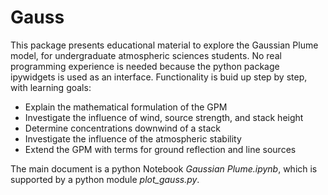# Gauss
 
This package presents educational material to explore the Gaussian Plume model, for undergraduate atmospheric sciences students. No real programming experience is needed because the python package ipywidgets is used as an interface. Functionality is buid up step by step, with learning goals:

* Explain the mathematical formulation of the GPM
* Investigate the influence of wind, source strength, and stack height
* Determine concentrations downwind of a stack
* Investigate the influence of the atmospheric stability
* Extend the GPM with terms for ground reflection and line sources

The main document is a python Notebook *Gaussian Plume.ipynb*, which is supported by a python module *plot_gauss.py*.
